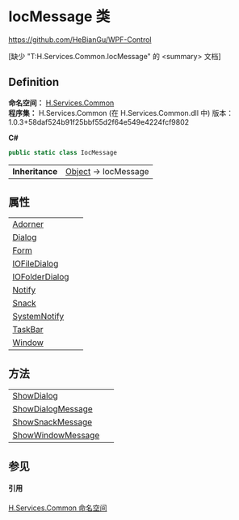 # IocMessage 类
https://github.com/HeBianGu/WPF-Control

\[缺少 "T:H.Services.Common.IocMessage" 的 &lt;summary&gt; 文档\]



## Definition
**命名空间：** <a href="b9cdd84f-6623-a51a-f53b-465103ced202">H.Services.Common</a>  
**程序集：** H.Services.Common (在 H.Services.Common.dll 中) 版本：1.0.3+58daf524b91f25bbf55d2f64e549e4224fcf9802

**C#**
``` C#
public static class IocMessage
```

<table><tr><td><strong>Inheritance</strong></td><td><a href="https://learn.microsoft.com/dotnet/api/system.object" target="_blank" rel="noopener noreferrer">Object</a>  →  IocMessage</td></tr>
</table>



## 属性
<table>
<tr>
<td><a href="2a56c87f-5acc-68a8-072c-0da877f6e785">Adorner</a></td>
<td> </td></tr>
<tr>
<td><a href="f46bf754-2443-0333-c593-8418824084b9">Dialog</a></td>
<td> </td></tr>
<tr>
<td><a href="53fb4eff-95c4-034d-67c1-7b6588af4f4f">Form</a></td>
<td> </td></tr>
<tr>
<td><a href="a53c3eba-ea8b-972f-8e8a-c094360d53e9">IOFileDialog</a></td>
<td> </td></tr>
<tr>
<td><a href="060b0d84-5b88-c272-ed88-b5a849bbbe61">IOFolderDialog</a></td>
<td> </td></tr>
<tr>
<td><a href="1b6b9b0f-1cf3-1f5f-df7c-e0c7b38d17da">Notify</a></td>
<td> </td></tr>
<tr>
<td><a href="9030bc32-985e-728e-c223-afac35602d8e">Snack</a></td>
<td> </td></tr>
<tr>
<td><a href="225b07a8-7a14-7333-7104-c7860cfa1a5e">SystemNotify</a></td>
<td> </td></tr>
<tr>
<td><a href="8a47b82f-d320-71c5-431d-e069105c725a">TaskBar</a></td>
<td> </td></tr>
<tr>
<td><a href="84ce268d-5f58-6f32-f23e-da2a8071e359">Window</a></td>
<td> </td></tr>
</table>

## 方法
<table>
<tr>
<td><a href="7044ec4f-f847-5beb-6196-ee8e7cad7020">ShowDialog</a></td>
<td> </td></tr>
<tr>
<td><a href="3d48880e-cd38-7d81-e886-5db2accddde1">ShowDialogMessage</a></td>
<td> </td></tr>
<tr>
<td><a href="69bd72db-c7e5-1cd8-cac5-b8220193c30c">ShowSnackMessage</a></td>
<td> </td></tr>
<tr>
<td><a href="03b06412-2217-be72-7970-7f3d0b2dabd8">ShowWindowMessage</a></td>
<td> </td></tr>
</table>

## 参见


#### 引用
<a href="b9cdd84f-6623-a51a-f53b-465103ced202">H.Services.Common 命名空间</a>  
